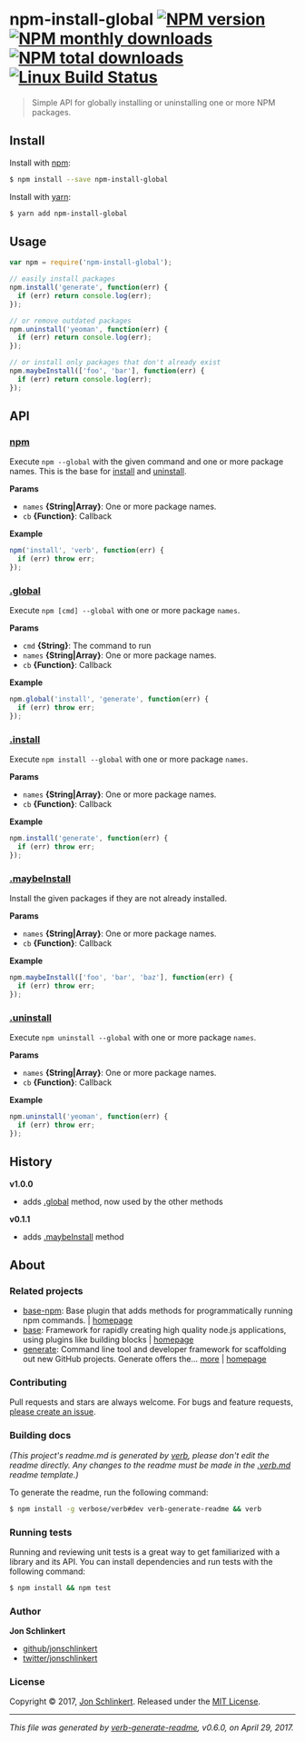# npm-install-global [![NPM version](https://img.shields.io/npm/v/npm-install-global.svg?style=flat)](https://www.npmjs.com/package/npm-install-global) [![NPM monthly downloads](https://img.shields.io/npm/dm/npm-install-global.svg?style=flat)](https://npmjs.org/package/npm-install-global) [![NPM total downloads](https://img.shields.io/npm/dt/npm-install-global.svg?style=flat)](https://npmjs.org/package/npm-install-global) [![Linux Build Status](https://img.shields.io/travis/jonschlinkert/npm-install-global.svg?style=flat&label=Travis)](https://travis-ci.org/jonschlinkert/npm-install-global)

> Simple API for globally installing or uninstalling one or more NPM packages.

## Install

Install with [npm](https://www.npmjs.com/):

```sh
$ npm install --save npm-install-global
```

Install with [yarn](https://yarnpkg.com):

```sh
$ yarn add npm-install-global
```

## Usage

```js
var npm = require('npm-install-global');

// easily install packages
npm.install('generate', function(err) {
  if (err) return console.log(err);
});

// or remove outdated packages
npm.uninstall('yeoman', function(err) {
  if (err) return console.log(err);
});

// or install only packages that don't already exist
npm.maybeInstall(['foo', 'bar'], function(err) {
  if (err) return console.log(err);
});
```

## API

### [npm](index.js#L29)

Execute `npm --global` with the given command and one or more package names. This is the base for [install](#install) and [uninstall](#uninstall).

**Params**

* `names` **{String|Array}**: One or more package names.
* `cb` **{Function}**: Callback

**Example**

```js
npm('install', 'verb', function(err) {
  if (err) throw err;
});
```

### [.global](index.js#L65)

Execute `npm [cmd] --global` with one or more package `names`.

**Params**

* `cmd` **{String}**: The command to run
* `names` **{String|Array}**: One or more package names.
* `cb` **{Function}**: Callback

**Example**

```js
npm.global('install', 'generate', function(err) {
  if (err) throw err;
});
```

### [.install](index.js#L82)

Execute `npm install --global` with one or more package `names`.

**Params**

* `names` **{String|Array}**: One or more package names.
* `cb` **{Function}**: Callback

**Example**

```js
npm.install('generate', function(err) {
  if (err) throw err;
});
```

### [.maybeInstall](index.js#L99)

Install the given packages if they are not already installed.

**Params**

* `names` **{String|Array}**: One or more package names.
* `cb` **{Function}**: Callback

**Example**

```js
npm.maybeInstall(['foo', 'bar', 'baz'], function(err) {
  if (err) throw err;
});
```

### [.uninstall](index.js#L131)

Execute `npm uninstall --global` with one or more package `names`.

**Params**

* `names` **{String|Array}**: One or more package names.
* `cb` **{Function}**: Callback

**Example**

```js
npm.uninstall('yeoman', function(err) {
  if (err) throw err;
});
```

## History

**v1.0.0**

* adds [.global](#global) method, now used by the other methods

**v0.1.1**

* adds [.maybeInstall](#maybeInstall) method

## About

### Related projects

* [base-npm](https://www.npmjs.com/package/base-npm): Base plugin that adds methods for programmatically running npm commands. | [homepage](https://github.com/node-base/base-npm "Base plugin that adds methods for programmatically running npm commands.")
* [base](https://www.npmjs.com/package/base): Framework for rapidly creating high quality node.js applications, using plugins like building blocks | [homepage](https://github.com/node-base/base "Framework for rapidly creating high quality node.js applications, using plugins like building blocks")
* [generate](https://www.npmjs.com/package/generate): Command line tool and developer framework for scaffolding out new GitHub projects. Generate offers the… [more](https://github.com/generate/generate) | [homepage](https://github.com/generate/generate "Command line tool and developer framework for scaffolding out new GitHub projects. Generate offers the robustness and configurability of Yeoman, the expressiveness and simplicity of Slush, and more powerful flow control and composability than either.")

### Contributing

Pull requests and stars are always welcome. For bugs and feature requests, [please create an issue](../../issues/new).

### Building docs

_(This project's readme.md is generated by [verb](https://github.com/verbose/verb-generate-readme), please don't edit the readme directly. Any changes to the readme must be made in the [.verb.md](.verb.md) readme template.)_

To generate the readme, run the following command:

```sh
$ npm install -g verbose/verb#dev verb-generate-readme && verb
```

### Running tests

Running and reviewing unit tests is a great way to get familiarized with a library and its API. You can install dependencies and run tests with the following command:

```sh
$ npm install && npm test
```

### Author

**Jon Schlinkert**

* [github/jonschlinkert](https://github.com/jonschlinkert)
* [twitter/jonschlinkert](https://twitter.com/jonschlinkert)

### License

Copyright © 2017, [Jon Schlinkert](https://github.com/jonschlinkert).
Released under the [MIT License](LICENSE).

***

_This file was generated by [verb-generate-readme](https://github.com/verbose/verb-generate-readme), v0.6.0, on April 29, 2017._
